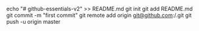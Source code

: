 echo "# github-essentials-v2" >> README.md
      git init
      git add README.md
      git commit -m "first commit"
      git remote add origin git@github.com:<username>/<repository>.git
      git push -u origin master
